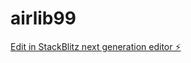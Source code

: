 # airlib99

[Edit in StackBlitz next generation editor ⚡️](https://stackblitz.com/~/github.com/kvartiil/airlib99)